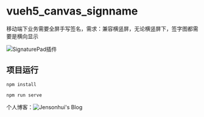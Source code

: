 # vueh5_canvas_signname

移动端下业务需要全屏手写签名，需求：兼容横竖屏，无论横竖屏下，签字图都需要是横向显示

![SignaturePad插件](https://github.com/szimek/signature_pad)

## 项目运行
```
npm install

npm run serve
```

个人博客：![Jensonhui's Blog](https://www.jensonhui.top)